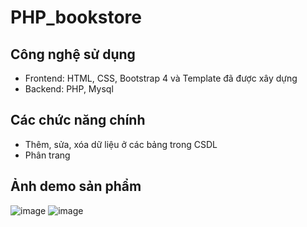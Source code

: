 # PHP_bookstore
## Công nghệ sử dụng
* Frontend: HTML, CSS, Bootstrap 4 và Template đã được xây dựng
* Backend: PHP, Mysql 
## Các chức năng chính
* Thêm, sửa, xóa dữ liệu ở các bảng trong CSDL
* Phân trang
## Ảnh demo sản phẩm
![image](https://user-images.githubusercontent.com/57097398/175457238-406c2fc6-ba5c-4795-92a5-b4e612871bea.png)
![image](https://user-images.githubusercontent.com/57097398/175458516-eb814ee8-5121-4ef4-aa26-3820148fc8b9.png)

